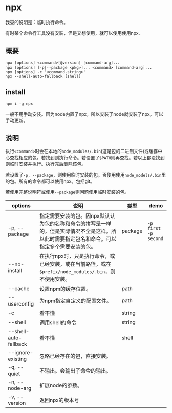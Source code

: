 # npx

我查的说明是：临时执行命令。

有时某个命令行工具没有安装，但是又想使用，就可以使用使用npx.

## 概要

```
npx [options] <command>[@version] [command-arg]...
npx [options] [-p|--package <pkg>]... <command> [command-arg]...
npx [options] -c '<command-string>'
npx --shell-auto-fallback [shell]
```

## install

```
npm i -g npx
```

一般不用手动安装。因为node内置了npx。所以安装了node就安装了npx。可以手动更新。

## 说明

执行`<command>`时会在本地的`node_modules/.bin`(这是包的二进制文件)或缓存中心查找相应的包。若找到则执行命令。若设置了`$PATH`则再查找。若以上都没找到则临时安装并执行。执行完后删除该包。

若设置了`-p, --package`，则使用临时安装的包。否使用使用`node_models/.bin`里的包。所有的命令都可以使用npx。包括git。

若使用完整说明符或使用`--package`则问题使用临时安装的包。

| options               | 说明                                                         | 类型    | demo                 |
| --------------------- | ------------------------------------------------------------ | ------- | -------------------- |
| -p, --package         | 指定需要安装的包。因npx默认认为包的名称和命令的拼写是一样的，但是实际情况不全是这样。所以此时需要指定包名和命令。可以指定多个需要安装的包。 | package | `-p first -p second` |
| --no-install          | 在执行npx时，只是执行命令，或已经安装，或在当前路径，或在`$prefix/node_modules/.bin`，则不使用安装。 |         |                      |
| --cache               | 设置npm的缓存位置。                                          | path    |                      |
| --userconfig          | 为npm指定自定义的配置文件。                                  | path    |                      |
| -c                    | 看不懂                                                       | string  |                      |
| --shell               | 调用shell的命令                                              | string  |                      |
| --shell-auto-fallback | 看不懂                                                       | shell   |                      |
| --ignore-existing     | 忽略已经存在的包，直接安装。                                 |         |                      |
| -q, --quiet           | 不输出。会输出子命令的输出。                                 |         |                      |
| -n, --node-arg        | 扩展node的参数。                                             |         |                      |
| -v, --version         | 返回npx的版本号                                              |         |                      |

